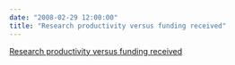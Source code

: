 ```yaml
---
date: "2008-02-29 12:00:00"
title: "Research productivity versus funding received"
---
```


[Research productivity versus funding received](/lemire/blog/2008/02-29-research-productivity-versus-funding-received)

